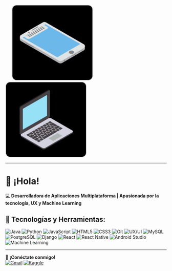 
<div>
  <img src="https://github.com/itoito0350/itoito0350/blob/main/tab.gif" alt="Imagen 1" width="250" style="border-radius: 15px; border: 2px solid #ddd; margin-left: 20px; margin-right: 10px;">
  <img src="https://github.com/itoito0350/itoito0350/blob/main/pc.gif" alt="Imagen 2" width="250" style="border-radius: 15px; border: 2px solid #ddd;">
</div>

---

# 👋 ¡Hola! 

💻 **Desarrolladora de Aplicaciones Multiplataforma | Apasionada por la tecnología, UX y Machine Learning**  

## 🚀 Tecnologías y Herramientas:
![Java](https://img.shields.io/badge/Java-007396?style=for-the-badge&logo=java&logoColor=white)
![Python](https://img.shields.io/badge/Python-3776AB?style=for-the-badge&logo=python&logoColor=white)
![JavaScript](https://img.shields.io/badge/JavaScript-F7DF1E?style=for-the-badge&logo=javascript&logoColor=black)
![HTML5](https://img.shields.io/badge/HTML5-E34F26?style=for-the-badge&logo=html5&logoColor=white)
![CSS3](https://img.shields.io/badge/CSS3-1572B6?style=for-the-badge&logo=css3&logoColor=white)
![Git](https://img.shields.io/badge/Git-F05032?style=for-the-badge&logo=git&logoColor=white)
![UX/UI](https://img.shields.io/badge/UX/UI-6200EA?style=for-the-badge&logo=figma&logoColor=white)
![MySQL](https://img.shields.io/badge/MySQL-4479A1?style=for-the-badge&logo=mysql&logoColor=white)
![PostgreSQL](https://img.shields.io/badge/PostgreSQL-336791?style=for-the-badge&logo=postgresql&logoColor=white)
![Django](https://img.shields.io/badge/Django-092E20?style=for-the-badge&logo=django&logoColor=white)
![React](https://img.shields.io/badge/React-61DAFB?style=for-the-badge&logo=react&logoColor=black)
![React Native](https://img.shields.io/badge/React_Native-20232A?style=for-the-badge&logo=react&logoColor=61DAFB)
![Android Studio](https://img.shields.io/badge/Android_Studio-3DDC84?style=for-the-badge&logo=android-studio&logoColor=white)
![Machine Learning](https://img.shields.io/badge/Machine%20Learning-FF6F61?style=for-the-badge&logo=python&logoColor=white)

---



💬 **¡Conéctate conmigo!**  
[![Gmail](https://img.shields.io/badge/Gmail-007396?style=for-the-badge&logo=gmail&logoColor=white)](mailto:itoito035@gmail.com)
[![Kaggle](https://img.shields.io/badge/Kaggle-20BEFF?style=for-the-badge&logo=kaggle&logoColor=white)](https://www.kaggle.com/milagrosangulo)


